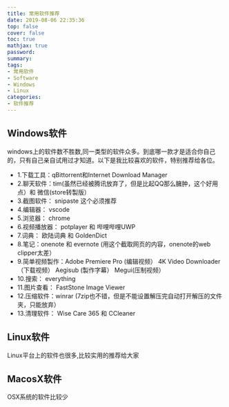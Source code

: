 ```yaml
---
title: 常用软件推荐
date: 2019-08-06 22:35:36
top: false
cover: false
toc: true
mathjax: true
password:
summary:
tags:
- 常用软件
- Software
- Windows
- Linux
categories:
- 软件推荐
---
```


## Windows软件
windows上的软件数不胜数,同一类型的软件众多。到底哪一款才是适合你自己的，只有自己亲自试用过才知道。以下是我比较喜欢的软件，特别推荐给各位。

* 1.下载工具：qBittorrent和Internet Download Manager
* 2.聊天软件：tim(虽然已经被腾讯放弃了，但是比起QQ那么臃肿，这个好用点）和 微信(store转製版）
* 3.截图软件： snipaste 这个必须推荐
* 4.编辑器： vscode
* 5.浏览器： chrome
* 6.视频播放器： potplayer 和 哔哩哔哩UWP
* 7.词典： 欧陆词典 和 GoldenDict
* 8.笔记：onenote 和 evernote (用这个截取网页的内容，onenote的web clipper太差）
* 9.简单视频製作：Adobe Premiere Pro (编辑视频） 4K Video Downloader（下载视频） Aegisub (製作字幕） Megui(压制视频）
* 10.搜索： everything
* 11.图片查看： FastStone Image Viewer
* 12.压缩软件：winrar (7zip也不错，但是不能设置解压完自动打开解压的文件夹，只能放弃）
* 13.清理软件： Wise Care 365 和 CCleaner

## Linux软件
Linux平台上的软件也很多,比较实用的推荐给大家

## MacosX软件
OSX系统的软件比较少


